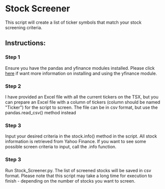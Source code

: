 # Stock Screener

This script will create a list of ticker symbols that match your stock screening criteria.    

## Instructions:

### Step 1
Ensure you have the pandas and yfinance modules installed.  Please click [here](https://pypi.org/project/yfinance/) if want more information on installing and using the yfinance module.

### Step 2
I have provided an Excel file with all the current tickers on the TSX, but you can prepare an Excel file with a column of tickers (column should be named "Ticker") for the script to screen.  The file can be in csv format, but use the pandas.read_csv() method instead

### Step 3
Input your desired criteria in the stock.info() method in the script.  All stock information is retrieved from Yahoo Finance.  If you want to see some possible screen criteria to input, call the .info function. 

### Step 3
Run Stock_Screener.py.  The list of screened stocks will be saved in csv format.  Please note that this script may take a long time for execution to finish - depending on the number of stocks you want to screen.

